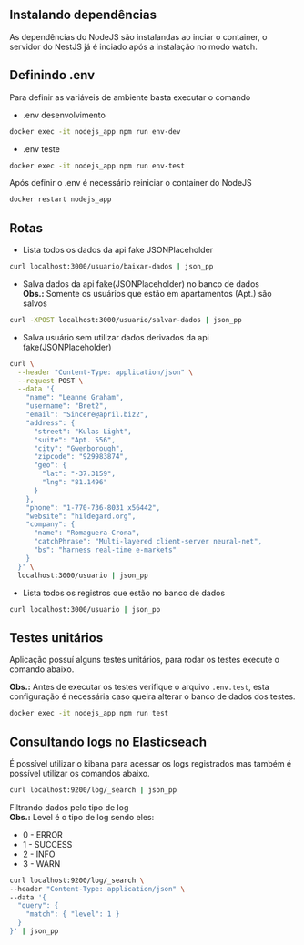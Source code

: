 ## Instalando dependências  

As dependências do NodeJS são instalandas ao inciar o container, o servidor do NestJS já é inciado após a instalação no modo watch.  

## Definindo .env  
Para definir as variáveis de ambiente basta executar o comando  

- .env desenvolvimento

```bash
docker exec -it nodejs_app npm run env-dev
```  
- .env teste  

```bash
docker exec -it nodejs_app npm run env-test
```  

Após definir o .env é necessário reiniciar o container do NodeJS  

```bash
docker restart nodejs_app
```  

## Rotas  

- Lista todos os dados da api fake JSONPlaceholder  

```bash
curl localhost:3000/usuario/baixar-dados | json_pp
```  

- Salva dados da api fake(JSONPlaceholder) no banco de dados  
**Obs.:** Somente os usuários que estão em apartamentos (Apt.) são salvos  

```bash
curl -XPOST localhost:3000/usuario/salvar-dados | json_pp
```  

- Salva usuário sem utilizar dados derivados da api fake(JSONPlaceholder)  

```bash
curl \
  --header "Content-Type: application/json" \
  --request POST \
  --data '{
    "name": "Leanne Graham",
    "username": "Bret2",
    "email": "Sincere@april.biz2",
    "address": {
      "street": "Kulas Light",
      "suite": "Apt. 556",
      "city": "Gwenborough",
      "zipcode": "929983874",
      "geo": {
        "lat": "-37.3159",
        "lng": "81.1496"
      }
    },
    "phone": "1-770-736-8031 x56442",
    "website": "hildegard.org",
    "company": {
      "name": "Romaguera-Crona",
      "catchPhrase": "Multi-layered client-server neural-net",
      "bs": "harness real-time e-markets"
    }
  }' \
  localhost:3000/usuario | json_pp  
```  

- Lista todos os registros que estão no banco de dados  

```bash
curl localhost:3000/usuario | json_pp
```  

## Testes unitários  
Aplicação possuí alguns testes unitários, para rodar os testes execute o comando abaixo.  

**Obs.:** Antes de executar os testes verifique o arquivo `.env.test`, esta configuração é necessária caso queira alterar o banco de dados dos testes.  

```bash
docker exec -it nodejs_app npm run test
```  

## Consultando logs no Elasticseach  

É possível utilizar o kibana para acessar os logs registrados mas também é possível utilizar os comandos abaixo.  

```bash
curl localhost:9200/log/_search | json_pp
```  

Filtrando dados pelo tipo de log  
**Obs.:** Level é o tipo de log sendo eles:  
  - 0 - ERROR  
  - 1 - SUCCESS  
  - 2 - INFO  
  - 3 - WARN  

```bash
curl localhost:9200/log/_search \
--header "Content-Type: application/json" \
--data '{
  "query": { 
    "match": { "level": 1 }
  }
}' | json_pp
```

